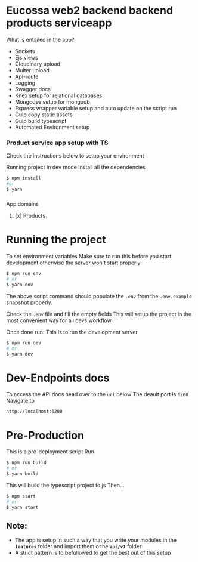 # Eucossa web2 backend backend products serviceapp
What is entailed in the app?
- Sockets
- Ejs views
- Cloudinary upload
- Multer upload
- Api-route
- Logging
- Swagger docs
- Knex setup for relational databases
- Mongoose setup for mongodb
- Express wrapper variable setup and auto update on the script run
- Gulp copy static assets
- Gulp build typescript
- Automated Environment setup

###  Product service app setup with TS
Check the instructions below to setup your environment

Running project in dev mode
Install all the dependencies
```sh
$ npm install 
#or 
$ yarn 
```
#####
App domains
1. [x] Products
# Running the project
To set environment variables
Make sure to run this before you start development otherwise
the server won't start properly
```sh
$ npm run env 
# or 
$ yarn env
```
The above script command should populate the `.env` from the `.env.example` snapshot properly.

Check the `.env` file and fill the empty fields
This will setup the project in the most convenient way for all devs workflow

Once done run:
This is to run the development server
```sh
$ npm run dev
# or 
$ yarn dev
```
# Dev-Endpoints docs
To access the API docs head over to the `url` below
The deault port is `6200`
Navigate to 

`http://localhost:6200`
# Pre-Production
This is a pre-deployment script
Run
```sh
$ npm run build
# or 
$ yarn build
```
This will build the typescript project to js
Then...
```sh
$ npm start
# or 
$ yarn start
```

## Note:
- The app is setup in such a way that you write your modules in the __`features`__ folder and import them o the __`api/v1`__ folder
- A strict pattern is to befollowed to get the best out of this setup


